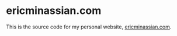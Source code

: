 # ericminassian.com

This is the source code for my personal website, [ericminassian.com](https://ericminassian.com).
